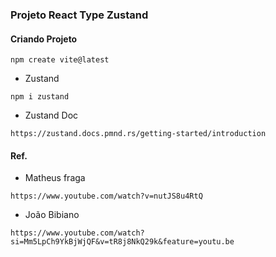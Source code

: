 ### Projeto React Type Zustand

#### Criando Projeto
```
npm create vite@latest
```

* Zustand
```
npm i zustand
```

* Zustand Doc
```
https://zustand.docs.pmnd.rs/getting-started/introduction
```

#### Ref.
* Matheus fraga
```
https://www.youtube.com/watch?v=nutJS8u4RtQ
```

* João Bibiano
```
https://www.youtube.com/watch?si=Mm5LpCh9YkBjWjQF&v=tR8j8NkQ29k&feature=youtu.be
```